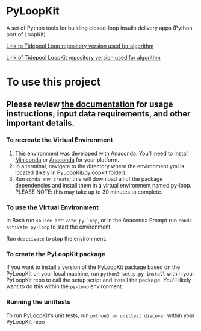 # PyLoopKit
A set of Python tools for building closed-loop insulin delivery apps (Python port of LoopKit)

[Link to Tidepool Loop repository version used for algorithm](https://github.com/tidepool-org/Loop/tree/8c1dfdba38fbf6588b07cee995a8b28fcf80ef69)

[Link of Tidepool LoopKit repository version used for algorithm](https://github.com/tidepool-org/LoopKit/tree/57a9f2ba65ae3765ef7baafe66b883e654e08391)

# To use this project
## Please review [the documentation](pyloopkit/docs/pyloopkit_documentation.md) for usage instructions, input data requirements, and other important details.

### To recreate the Virtual Environment
1. This environment was developed with Anaconda. You'll need to install [Miniconda](https://conda.io/miniconda.html) or [Anaconda](https://anaconda-installer.readthedocs.io/en/latest/) for your platform.
2. In a terminal, navigate to the directory where the environment.yml 
is located (likely in PyLoopKit/pyloopkit folder).
3. Run `conda env create`; this will download all of the package dependencies
and install them in a virtual environment named py-loop. PLEASE NOTE: this
may take up to 30 minutes to complete.

### To use the Virtual Environment
In Bash run `source activate py-loop`, or in the Anaconda Prompt
run `conda activate py-loop` to start the environment.

Run `deactivate` to stop the environment.

### To create the PyLoopKit package
If you want to install a version of the PyLoopKit package based on the PyLoopKit on your local machine, run `python3 setup.py install` within your PyLoopKit repo to call the setup script and install the package. You'll likely want to do this within the `py-loop` environment.

### Running the unittests
To run PyLoopKit's unit tests, run `python3 -m unittest discover` within your PyLoopKit repo
